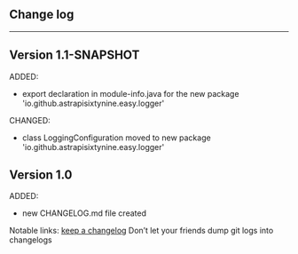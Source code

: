 ## Change log
----------------------

Version 1.1-SNAPSHOT
-------------

ADDED:

- export declaration in module-info.java for the new package 'io.github.astrapisixtynine.easy.logger'

CHANGED:

- class LoggingConfiguration moved to new package 'io.github.astrapisixtynine.easy.logger' 

Version 1.0
-------------

ADDED:

- new CHANGELOG.md file created

Notable links:
[keep a changelog](http://keepachangelog.com/en/1.0.0/) Don’t let your friends dump git logs into changelogs
